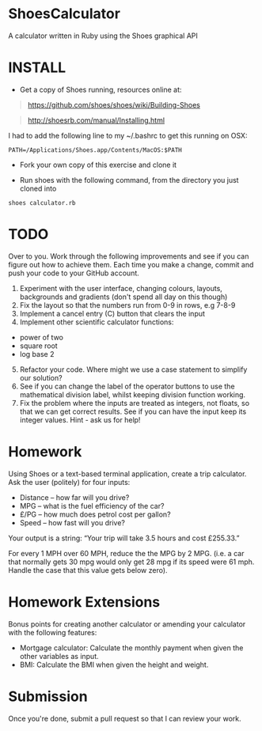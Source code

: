 ShoesCalculator
===============

A calculator written in Ruby using the Shoes graphical API

# INSTALL

* Get a copy of Shoes running, resources online at:

> https://github.com/shoes/shoes/wiki/Building-Shoes

> http://shoesrb.com/manual/Installing.html

I had to add the following line to my ~/.bashrc to get this running on OSX:

```
PATH=/Applications/Shoes.app/Contents/MacOS:$PATH
```

* Fork your own copy of this exercise and clone it

* Run shoes with the following command, from the directory you just cloned into

```
shoes calculator.rb
```

# TODO

Over to you. Work through the following improvements and see if you can figure
out how to achieve them. Each time you make a change, commit and push your code
to your GitHub account.

1. Experiment with the user interface, changing colours, layouts,
backgrounds and gradients (don't spend all day on this though)
2. Fix the layout so that the numbers run from 0-9 in rows, e.g 7-8-9
3. Implement a cancel entry (C) button that clears the input
4. Implement other scientific calculator functions:
  * power of two
  * square root
  * log base 2
5. Refactor your code. Where might we use a case statement to simplify our solution?
6. See if you can change the label of the operator buttons to use the
mathematical division label, whilst keeping division function working.
7. Fix the problem where the inputs are treated as integers, not floats, so that
we can get correct results. See if you can have the input keep its integer values.
Hint - ask us for help!

# Homework

Using Shoes or a text-based terminal application, create a trip calculator.
Ask the user (politely) for four inputs:

* Distance – how far will you drive?
* MPG – what is the fuel efficiency of the car?
* £/PG – how much does petrol cost per gallon?
* Speed – how fast will you drive?

Your output is a string: “Your trip will take 3.5 hours and cost £255.33.”

For every 1 MPH over 60 MPH, reduce the the MPG by 2 MPG. (i.e. a car that
normally gets 30 mpg would only get 28 mpg if its speed were 61 mph. Handle the
case that this value gets below zero).

# Homework Extensions

Bonus points for creating another calculator or amending your calculator with
the following features:

* Mortgage calculator: Calculate the monthly payment when given the other variables as input.
* BMI: Calculate the BMI when given the height and weight.

# Submission

Once you're done, submit a pull request so that I can review your work.
